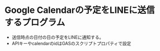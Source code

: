 <!--
Copyright 2024 t-syunya

Licensed under the Apache License, Version 2.0 (the "License");
you may not use this file except in compliance with the License.
You may obtain a copy of the License at

      http://www.apache.org/licenses/LICENSE-2.0

Unless required by applicable law or agreed to in writing, software
distributed under the License is distributed on an "AS IS" BASIS,
WITHOUT WARRANTIES OR CONDITIONS OF ANY KIND, either express or implied.
See the License for the specific language governing permissions and
limitations under the License.
-->
# Google Calendarの予定をLINEに送信するプログラム
- 送信時点の日付の日の予定をLINEに通知する。
- APIキーやcalendarのidはGASのスクリプトプロパティで設定

